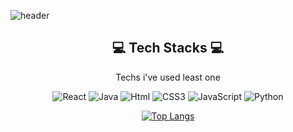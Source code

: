 ![header](https://capsule-render.vercel.app/api?type=waving&height=200&text=CHAEHONG!&fontAlign=70&fontAlignY=40&color=gradient)

<div align="center">

## 💻 Tech Stacks 💻
    
Techs i've used least one <br/>   

<img alt="React" src ="https://img.shields.io/badge/React-61DAFB.svg?&style=for-the-badge&logo=React&logoColor=white"/>
<img alt="Java" src ="https://img.shields.io/badge/Java-007396.svg?&style=for-the-badge&logo=Java&logoColor=white"/>
<img alt="Html" src ="https://img.shields.io/badge/HTML-E34F26.svg?&style=for-the-badge&logo=HTML5&logoColor=white"/>
<img alt="CSS3" src ="https://img.shields.io/badge/CSS3-FF9933.svg?&style=for-the-badge&logo=CSS3&logoColor=white"/>
<img alt="JavaScript" src ="https://img.shields.io/badge/JavaScript-F7DF1E.svg?&style=for-the-badge&logo=JavaScript&logoColor=white"/> 
<img alt="Python" src ="https://img.shields.io/badge/Python-3776AB.svg?&style=for-the-badge&logo=Python&logoColor=white"/>  

<br/>

[![Top Langs](https://github-readme-stats.vercel.app/api/top-langs/?username=blangka&layout=compact)](https://github.com/blangka/github-readme-stats)

<br/>

</div>

